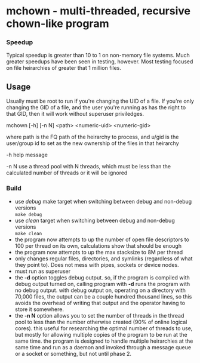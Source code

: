 
<!-- Copyright 2020-2022 Andrew Sharp andy@tigerand.com, All Rights Reserved -->

# mchown - multi-threaded, recursive chown-like program

### Speedup
Typical speedup is greater than 10 to 1 on non-memory file systems.  Much greater speedups have been seen in testing, however.  Most testing focused on file heirarchies of greater that 1 million files.

## Usage
Usually must be root to run if you're changing the UID of a file.  If you're only changing the GID of a file, and the user you're running as has the right to that GID, then it will work without superuser priviledges.

mchown [-h] [-n N] \<path\> \<numeric-uid\> \<numeric-gid\>

where path is the FQ path of the heirarchy to process, and u/gid is the user/group id to set as the new ownership of the files in that heirarchy

-h	help message

-n N	use a thread pool with N threads, which must be less than the calculated number of threads or it will be ignored


### Build
* use *debug* make target when switching between debug and non-debug versions<br>
 ```make debug```
* use *clean* target when switching between debug and non-debug versions<br>
 ```make clean```
* the program now attempts to up the number of open file descriptors to 100 per thread on its own, calculations show that should be enough
* the program now attempts to up the max stacksize to 8M per thread
* only changes regular files, directories, and symlinks (regardless of what they point to).  Does not mess with pipes, sockets or device nodes.
* must run as superuser
* the **-d** option toggles debug output.  so, if the program is compiled with debug output turned on, calling program with <b>-d</b> runs the program with no debug output.  with debug output on, operating on a directory with 70,000 files, the output can be a couple hundred thousand lines, so this avoids the overhead of writing that output and the operator having to store it somewhere.
* the **-n N** option allows you to set the number of threads in the thread pool to less than the number otherwise created (90% of online logical cores).  this useful for researching the optimal number of threads to use, but mostly for allowing multiple copies of the program to be run at the same time.  the program is designed to handle multiple heirarchies at the same time and run as a daemon and invoked through a message queue or a socket or something, but not until phase 2.
